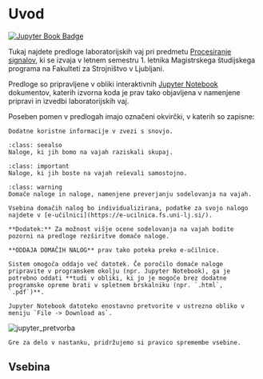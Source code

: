 # Uvod

[![Jupyter Book Badge](https://jupyterbook.org/badge.svg)](https://domengorjup.github.io/ps_lv/)

Tukaj najdete predloge laboratorijskih vaj pri predmetu [Procesiranje signalov](http://lab.fs.uni-lj.si/ladisk/?what=incfl&flnm=procesiranje%20signalov.php&), ki se izvaja v letnem semestru 1. letnika Magistrskega študijskega programa na Fakulteti za Strojništvo v Ljubljani.

Predloge so pripravljene v obliki interaktivnih [Jupyter Notebook](https://jupyter.org/) dokumentov, katerih izvorna koda je prav tako objavljena v  namenjene pripravi in izvedbi laboratorijskih vaj.

Poseben pomen v predlogah imajo označeni okvirčki, v katerih so zapisne:

```{note}
Dodatne koristne informacije v zvezi s snovjo. 
```

```{admonition} Naloga
:class: seealso
Naloge, ki jih bomo na vajah raziskali skupaj.
```

```{admonition} Naloga
:class: important
Naloge, ki jih boste na vajah reševali samostojno.
```

```{admonition} Preverjanje
:class: warning
Domače naloge in naloge, namenjene preverjanju sodelovanja na vajah.

Vsebina domačih nalog bo individualizirana, podatke za svojo nalogo najdete v [e-učilnici](https://e-ucilnica.fs.uni-lj.si/).

**Dodatek:** Za možnost višje ocene sodelovanja na vajah bodite pozorni na predloge rezširitve domače naloge.

**ODDAJA DOMAČIH NALOG** prav tako poteka preko e-učilnice.

Sistem omogoča oddajo več datotek. Če poročilo domače naloge pripravite v programskem okolju (npr. Jupyter Notebook), ga je potrebno oddati **tudi v obliki, ki jo je mogoče brez dodatne programske opreme brati v spletnem brskalniku (npr. `.html`, `.pdf`)**. 

Jupyter Notebook datoteko enostavno pretvorite v ustrezno obliko v meniju `File -> Download as`.
```

![jupyter_pretvorba](./images/00/pretvorba_jupyter_notebook.png)

```{note}
Gre za delo v nastanku, pridržujemo si pravico spremembe vsebine.
```

## Vsebina

```{tableofcontents}
```
